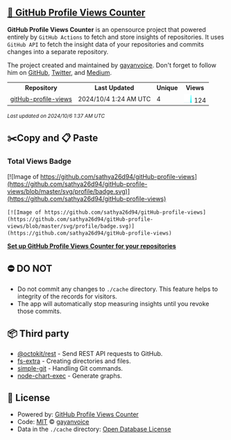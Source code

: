 ## [🚀 GitHub Profile Views Counter](https://github.com/gayanvoice/github-profile-views-counter)
**GitHub Profile Views Counter** is an opensource project that powered entirely by  `GitHub Actions` to fetch and store insights of repositories.
It uses `GitHub API` to fetch the insight data of your repositories and commits changes into a separate repository.

The project created and maintained by [gayanvoice](https://github.com/gayanvoice). Don't forget to follow him on [GitHub](https://github.com/gayanvoice), [Twitter](https://twitter.com/gayanvoice), and [Medium](https://gayanvoice.medium.com/).

<table>
	<tr>
		<th>
			Repository
		</th>
		<th>
			Last Updated
		</th>
		<th>
			Unique
		</th>
		<th>
			Views
		</th>
	</tr>
	<tr>
		<td>
			<a href="https://github.com/sathya26d94/gitHub-profile-views/tree/master/readme/844962475/year.md">
				gitHub-profile-views
			</a>
		</td>
		<td>
			2024/10/4 1:24 AM UTC
		</td>
		<td>
			4
		</td>
		<td>
			<img alt="Response time graph" src="https://github.com/sathya26d94/gitHub-profile-views/raw/master/graph/844962475/small/year.png" height="20"> 124
		</td>
	</tr>
</table>

<small><i>Last updated on 2024/10/6 1:37 AM UTC</i></small>

## ✂️Copy and 📋 Paste
### Total Views Badge
[![Image of https://github.com/sathya26d94/gitHub-profile-views](https://github.com/sathya26d94/gitHub-profile-views/blob/master/svg/profile/badge.svg)](https://github.com/sathya26d94/gitHub-profile-views)

```readme
[![Image of https://github.com/sathya26d94/gitHub-profile-views](https://github.com/sathya26d94/gitHub-profile-views/blob/master/svg/profile/badge.svg)](https://github.com/sathya26d94/gitHub-profile-views)
```
[**Set up GitHub Profile Views Counter for your repositories**](https://github.com/gayanvoice/github-profile-views-counter)
## ⛔ DO NOT
- Do not commit any changes to `./cache` directory. This feature helps to integrity of the records for visitors.
- The app will automatically stop measuring insights until you revoke those commits.
## 📦 Third party

- [@octokit/rest](https://www.npmjs.com/package/@octokit/rest) - Send REST API requests to GitHub.
- [fs-extra](https://www.npmjs.com/package/fs-extra) - Creating directories and files.
- [simple-git](https://www.npmjs.com/package/simple-git) - Handling Git commands.
- [node-chart-exec](https://www.npmjs.com/package/node-chart-exec) - Generate graphs.
## 📄 License
- Powered by: [GitHub Profile Views Counter](https://github.com/gayanvoice/github-profile-views-counter)
- Code: [MIT](./LICENSE) © [gayanvoice](https://github.com/gayanvoice)
- Data in the `./cache` directory: [Open Database License](https://opendatacommons.org/licenses/odbl/1-0/)